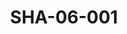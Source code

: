 ---
pid: SHA-06-001
title: SHA-06-001
language: ar
collection: شرحبيل احمد
original_label: 
rights: شرحبيل احمد
location_of_original: شرحبيل احمد
photographer_or_studio: 
scanned_from: photograph 8.8 by 11.3
_date: '1990'
location: البحرين، المتحف القومي
description: شرحبيل احمد في مؤتمر
additional_notes: 
permission_display: 'yes'
on_server: 'no'
on_website: 'no'
permalink: "/archive/ar/sha-06-001.html"
layout: photo-page
---